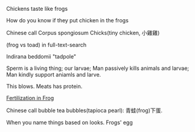 Chickens taste like frogs

How do you know if they put chicken in the frogs

Chinese call Corpus spongiosum Chicks(tiny chicken, 小雞雞)

(frog vs toad) in full-text-search

Indirana beddomii "tadpole"

Sperm is a living thing; our larvae; Man passively kills animals and larvae; Man kindly support aniamls and larve.

This blows. Meats has protein.

[Fertilization in Frog](https://www.youtube.com/watch?v=VXgG_Lgnlqc)

Chinese call bubble tea bubbles(tapioca pearl): 青蛙(frog)下蛋. 

When you name things based on looks. Frogs' egg
